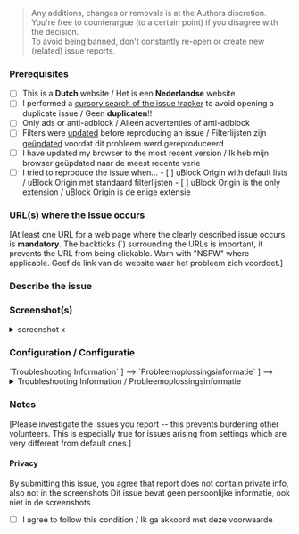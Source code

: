 <!-- Replace the bracketed [...] placeholders with your own information. -->

> Any additions, changes or removals is at the Authors discretion.  
You're free to counterargue (to a certain point) if you disagree with the decision.  
To avoid being banned, don't constantly re-open or create new (related) issue reports.  

### Prerequisites
<!-- Check the appropriate boxes before you submit your issue -->

- [ ] This is a **Dutch** website / Het is een **Nederlandse** website
- [ ] I performed a [cursory search of the issue tracker](https://github.com/BPower0036/AdBlockFilters/issues) to avoid opening a duplicate issue / Geen **duplicaten**!!
- [ ] Only ads or anti-adblock / Alleen advertenties of anti-adblock
- [ ] Filters were [updated](https://github.com/gorhill/uBlock/wiki/Dashboard:-Filter-lists#purge-all-caches) before reproducing an issue / Filterlijsten zijn [geüpdated](https://github.com/gorhill/uBlock/wiki/Dashboard:-Filter-lists#update-now) voordat dit probleem werd gereproduceerd
- [ ] I have updated my browser to the most recent version / Ik heb mijn browser geüpdated naar de meest recente verie
- [ ] I tried to reproduce the issue when...
      - [ ] uBlock Origin with default lists / uBlock Origin met standaard filterlijsten
      - [ ] uBlock Origin is the only extension / uBlock Origin is de enige extensie

### URL(s) where the issue occurs
[At least one URL for a web page where the clearly described issue occurs is **mandatory**. The backticks (`) surrounding the URLs is important, it prevents the URL from being clickable. Warn with "NSFW" where applicable.
Geef de link van de website waar het probleem zich voordoet.]

### Describe the issue
<!-- [Be as clear as possible: nobody can read mind, and nobody is looking at your issue over your shoulder. ] -->
<!-- [Wees zo duidelijk mogelijk: niemand kan je gedachten lezen en niemand kijkt over je schouder mee.] -->

### Screenshot(s)
<!-- [Screenshot(s) for difficult to describe visual issues are **mandatory**. Post links instead of **Inline Images** for Screenshots containing **Adult material**.] -->
<!-- [Is het **Volwassen materiaal** post dan linkjes in plaats van **Inline Images**.] -->
<!-- [Replace `![image](%screenshot_url%)` below with a link to the screenshot of the problem. Also, you can paste image from clipboard instead. It will be automatically loaded.  
If you have multiple screenshots just copy-paste the 3 line below. Please remove the `x` after screenshot with a number if you uploaded a screenshot.] -->
<details><summary> screenshot x </summary>

![image](%screenshot_url%)

</details> 

### Configuration / Configuratie
<!-- [List all the changes you've made to uBO's default settings here, by copying the information given by uBO's Dashboard under `Support` --> `Troubleshooting Information` ] -->
<!-- [Geef hier een lijst van alle wijzigingen die u heeft aangebracht in de standaardinstellingen van uBO, door de informatie te kopiëren die door uBO's Dashboard is gegeven onder `Ondersteuning` --> `Probleemoplossingsinformatie` ] -->

<details>
<summary>Troubleshooting Information / Probleemoplossingsinformatie</summary>
      
```yaml
<!-- Put the copied text here, by replacing this line / Zet hier de gekopieerde tekst neer, door deze regel te overschrijven -->
```
</details>

### Notes
[Please investigate the issues you report -- this prevents burdening other volunteers. This is especially true for issues arising from settings which are very different from default ones.]
<!-- [Write here the result of whatever investigation work you have done Schrijf hier het resultaat van het onderzoekswerk dat je hebt gedaan] -->

#### Privacy
By submitting this issue, you agree that report does not contain private info, also not in the screenshots
Dit issue bevat geen persoonlijke informatie, ook niet in de screenshots
- [ ] I agree to follow this condition / Ik ga akkoord met deze voorwaarde
